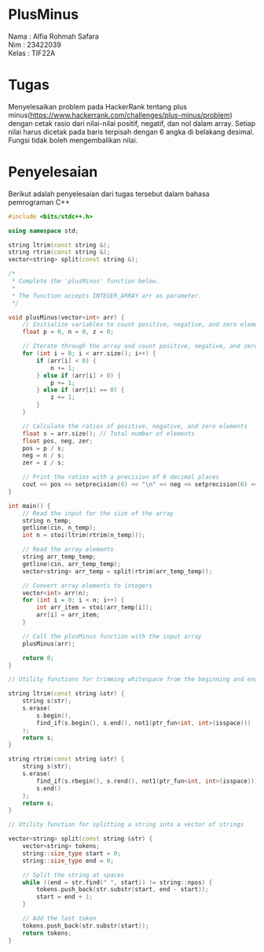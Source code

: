 # PlusMinus
Nama : Alfia Rohmah Safara <br>
Nim : 23422039 <br>
Kelas : TIF22A

# Tugas
Menyelesaikan problem pada HackerRank tentang plus minus(https://www.hackerrank.com/challenges/plus-minus/problem) dengan cetak rasio dari nilai-nilai positif, negatif, dan nol dalam array. Setiap nilai harus dicetak pada baris terpisah dengan 6 angka di belakang desimal. Fungsi tidak boleh mengembalikan nilai.

# Penyelesaian
Berikut adalah penyelesaian dari tugas tersebut dalam bahasa pemrograman C++
```C++
#include <bits/stdc++.h>

using namespace std;

string ltrim(const string &);
string rtrim(const string &);
vector<string> split(const string &);

/*
 * Complete the 'plusMinus' function below.
 *
 * The function accepts INTEGER_ARRAY arr as parameter.
 */

void plusMinus(vector<int> arr) {
    // Initialize variables to count positive, negative, and zero elements
    float p = 0, n = 0, z = 0;

    // Iterate through the array and count positive, negative, and zero elements
    for (int i = 0; i < arr.size(); i++) {
        if (arr[i] < 0) {
            n += 1;
        } else if (arr[i] > 0) {
            p += 1;
        } else if (arr[i] == 0) {
            z += 1;
        }
    }

    // Calculate the ratios of positive, negative, and zero elements
    float s = arr.size(); // Total number of elements
    float pos, neg, zer;
    pos = p / s;
    neg = n / s;
    zer = z / s;

    // Print the ratios with a precision of 6 decimal places
    cout << pos << setprecision(6) << "\n" << neg << setprecision(6) << "\n" << zer << setprecision(6) << "\n";
}

int main() {
    // Read the input for the size of the array
    string n_temp;
    getline(cin, n_temp);
    int n = stoi(ltrim(rtrim(n_temp)));

    // Read the array elements
    string arr_temp_temp;
    getline(cin, arr_temp_temp);
    vector<string> arr_temp = split(rtrim(arr_temp_temp));

    // Convert array elements to integers
    vector<int> arr(n);
    for (int i = 0; i < n; i++) {
        int arr_item = stoi(arr_temp[i]);
        arr[i] = arr_item;
    }

    // Call the plusMinus function with the input array
    plusMinus(arr);

    return 0;
}

// Utility functions for trimming whitespace from the beginning and end of a string

string ltrim(const string &str) {
    string s(str);
    s.erase(
        s.begin(),
        find_if(s.begin(), s.end(), not1(ptr_fun<int, int>(isspace)))
    );
    return s;
}

string rtrim(const string &str) {
    string s(str);
    s.erase(
        find_if(s.rbegin(), s.rend(), not1(ptr_fun<int, int>(isspace))).base(),
        s.end()
    );
    return s;
}

// Utility function for splitting a string into a vector of strings

vector<string> split(const string &str) {
    vector<string> tokens;
    string::size_type start = 0;
    string::size_type end = 0;

    // Split the string at spaces
    while ((end = str.find(" ", start)) != string::npos) {
        tokens.push_back(str.substr(start, end - start));
        start = end + 1;
    }

    // Add the last token
    tokens.push_back(str.substr(start));
    return tokens;
}
```
